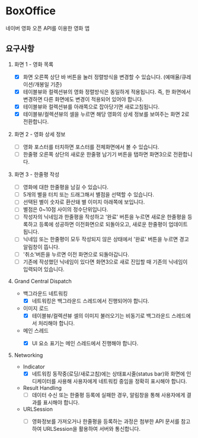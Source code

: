 # BoxOffice
네이버 영화 오픈 API를 이용한 영화 앱

## 요구사항
1. 화면 1 - 영화 목록
    - [X] 화면 오른쪽 상단 바 버튼을 눌러 정렬방식을 변경할 수 있습니다. (예매율/큐레이션/개봉일 기준)
    - [X] 테이블뷰와 컬렉션뷰의 영화 정렬방식은 동일하게 적용됩니다. 즉, 한 화면에서 변경하면 다른 화면에도 변경이 적용되어 있어야 합니다.
    - [X] 테이블뷰와 컬렉션뷰를 아래쪽으로 잡아당기면 새로고침됩니다.
    - [X] 테이블뷰/컬렉션뷰의 셀을 누르면 해당 영화의 상세 정보를 보여주는 화면 2로 전환합니다.

2. 화면 2 - 영화 상세 정보
    - [ ] 영화 포스터를 터치하면 포스터를 전체화면에서 볼 수 있습니다.
    - [ ] 한줄평 오른쪽 상단의 새로운 한줄평 남기기 버튼을 탭하면 화면3으로 전환합니다.

3. 화면 3 - 한줄평 작성
    - [ ] 영화에 대한 한줄평을 남길 수 있습니다.
    - [ ] 5개의 별을 터치 또는 드래그해서 별점을 선택할 수 있습니다.
    - [ ] 선택된 별이 숫자로 환산돼 별 이미지 아래쪽에 보입니다.
    - [ ] 별점은 0~10점 사이의 정수단위입니다.
    - [ ] 작성자의 닉네임과 한줄평을 작성하고 '완료' 버튼을 누르면 새로운 한줄평을 등록하고 등록에 성공하면 이전화면으로 되돌아오고, 새로운 한줄평이 업데이트됩니다.
    - [ ] 닉네임 또는 한줄평이 모두 작성되지 않은 상태에서 '완료' 버튼을 누르면 경고 알림창이 뜹니다.
    - [ ] '취소'버튼을 누르면 이전 화면으로 되돌아갑니다.
    - [ ] 기존에 작성했던 닉네임이 있다면 화면3으로 새로 진입할 때 기존의 닉네임이 입력되어 있습니다.

4. Grand Central Dispatch

    - 백그라운드 네트워킹
      - [X] 네트워킹은 백그라운드 스레드에서 진행되어야 합니다.
    - 이미지 로드
      - [X] 테이블뷰/컬렉션뷰 셀의 이미지 불러오기는 비동기로 백그라운드 스레드에서 처리해야 합니다.
    - 메인 스레드
      - [X] UI 요소 표기는 메인 스레드에서 진행해야 합니다.
 

5. Networking
    - Indicator
      - [X] 네트워킹 동작중(로딩/새로고침)에는 상태표시줄(status bar)와 화면에 인디케이터를 사용해 사용자에게 네트워킹 중임을 정확히 표시해야 합니다.
    - Result Handling
      - [ ] 데이터 수신 또는 한줄평 등록에 실패한 경우, 알림창을 통해 사용자에게 결과를 표시해야 합니다.
    - URLSession
      - [ ] 영화정보를 가져오거나 한줄평을 등록하는 과정은 첨부한 API 문서를 참고하여 URLSession을 활용하여 서버와 통신합니다.
 
